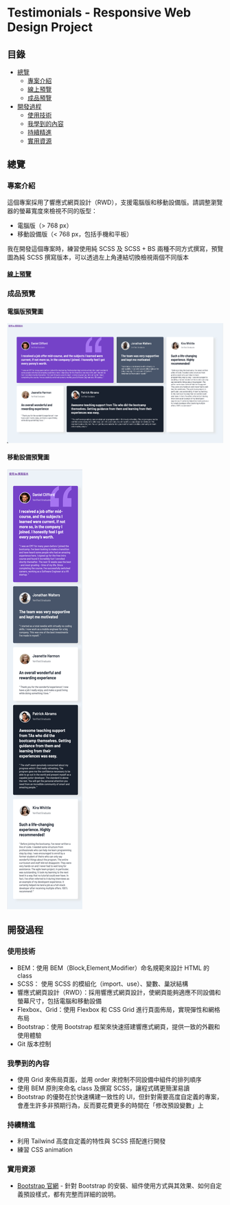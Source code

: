 # Testimonials - Responsive Web Design Project

## 目錄

- [總覽](#總覽)
  - [專案介紹](#專案介紹)
  - [線上預覽](#線上預覽)
  - [成品預覽](#成品預覽)
- [開發過程](#開發過程)
  - [使用技術](#使用技術)
  - [我學到的內容](#我學到的內容)
  - [持續精進](#持續精進)
  - [實用資源](#實用資源)

## 總覽

### 專案介紹

這個專案採用了響應式網頁設計（RWD），支援電腦版和移動設備版。請調整瀏覽器的螢幕寬度來檢視不同的版型：

- 電腦版（> 768 px）
- 移動設備版（< 768 px，包括手機和平板）

我在開發這個專案時，練習使用純 SCSS 及 SCSS + BS 兩種不同方式撰寫，預覽圖為純 SCSS 撰寫版本，可以透過左上角連結切換檢視兩個不同版本

#### [線上預覽](https://jess99978.github.io/testimonials-grid-section-main/)

### 成品預覽

#### 電腦版預覽圖

![電腦版預覽圖](./images/preview-desktop.png "Desktop Preview")

#### 移動設備預覽圖

![移動設備預覽圖](./images/preview-mobile.png "Mobile Preview")

## 開發過程

### 使用技術

- BEM：使用 BEM（Block,Element,Modifier）命名規範來設計 HTML 的 class
- SCSS： 使用 SCSS 的模組化（import、use）、變數、巢狀結構
- 響應式網頁設計（RWD）：採用響應式網頁設計，使網頁能夠適應不同設備和螢幕尺寸，包括電腦和移動設備
- Flexbox、Grid：使用 Flexbox 和 CSS Grid 進行頁面佈局，實現彈性和網格布局
- Bootstrap：使用 Bootstrap 框架來快速搭建響應式網頁，提供一致的外觀和使用體驗
- Git 版本控制

### 我學到的內容

- 使用 Grid 來佈局頁面，並用 order 來控制不同設備中組件的排列順序
- 使用 BEM 原則來命名 class 及撰寫 SCSS，讓程式碼更簡潔易讀
- Bootstrap 的優勢在於快速構建一致性的 UI，但針對需要高度自定義的專案，會產生許多非預期行為，反而要花費更多的時間在「修改預設變數」上

### 持續精進

- 利用 Tailwind 高度自定義的特性與 SCSS 搭配進行開發
- 練習 CSS animation

### 實用資源

- [Bootstrap 官網](https://getbootstrap.com/) - 針對 Bootstrap 的安裝、組件使用方式與其效果、如何自定義預設樣式，都有完整而詳細的說明。
